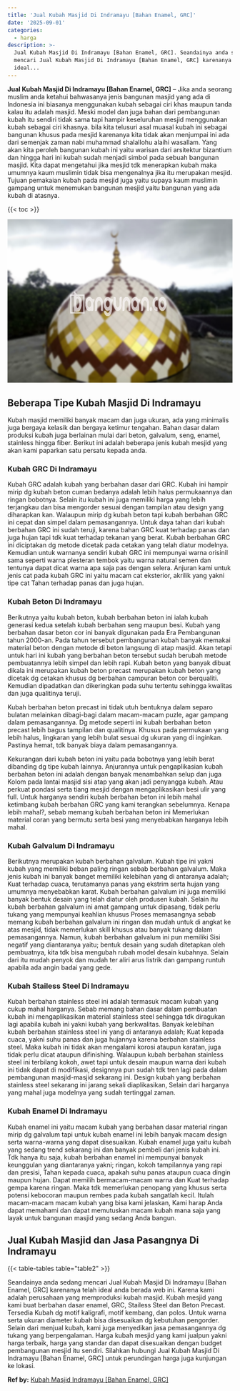 ```yaml
---
title: 'Jual Kubah Masjid Di Indramayu [Bahan Enamel, GRC]'
date: '2025-09-01'
categories:
  - harga
description: >-
  Jual Kubah Masjid Di Indramayu [Bahan Enamel, GRC]. Seandainya anda sedang
  mencari Jual Kubah Masjid Di Indramayu [Bahan Enamel, GRC] karenanya telah
  ideal...
---
```


**Jual Kubah Masjid Di Indramayu \[Bahan Enamel, GRC\]** – Jika anda seorang muslim anda ketahui bahwasanya jenis bangunan masjid yang ada di Indonesia ini biasanya menggunakan kubah sebagai ciri khas maupun tanda kalau itu adalah masjid. Meski model dan juga bahan dari pembangunan kubah itu sendiri tidak sama tapi hampir keseluruhan mesjid menggunakan kubah sebagai ciri khasnya. bila kita telusuri asal muasal kubah ini sebagai bangunan khusus pada mesjid karenanya kita tidak akan menjumpai ini ada dari semenjak zaman nabi muhammad shalallohu alaihi wasallam. Yang akan kita peroleh bangunan kubah ini yaitu warisan dari arsitektur bizantium dan hingga hari ini kubah sudah menjadi simbol pada sebuah bangunan masjid. Kita dapat mengetahui jika mesjid tdk menerapkan kubah maka umumnya kaum muslimin tidak bisa mengenalnya jika itu merupakan mesjid. Tujuan pemakaian kubah pada mesjid juga yaitu supaya kaum muslimin gampang untuk menemukan bangunan mesjid yaitu bangunan yang ada kubah di atasnya.

{{< toc >}}

![Jual Kubah Masjid Di Indramayu [Bahan Enamel, GRC]](/images/jual-kubah-masjid-34.png)

## Beberapa Tipe Kubah Masjid Di Indramayu

Kubah masjid memiliki banyak macam dan juga ukuran, ada yang minimalis juga bergaya kelasik dan bergaya ketimur tengahan. Bahan dasar dalam produksi kubah juga berlainan mulai dari beton, galvalum, seng, enamel, stainless hingga fiber. Berikut ini adalah beberapa jenis kubah mesjid yang akan kami paparkan satu persatu kepada anda.

### Kubah GRC Di Indramayu

Kubah GRC adalah kubah yang berbahan dasar dari GRC. Kubah ini hampir mirip dg kubah beton cuman bedanya adalah lebih halus permukaannya dan ringan bobotnya. Selain itu kubah ini juga memiliki harga yang lebih terjangkau dan bisa mengorder sesuai dengan tampilan atau design yang diharapkan kan. Walaupun mirip dg kubah beton tapi kubah berbahan GRC ini cepat dan simpel dalam pemasangannya. Untuk daya tahan dari kubah berbahan GRC ini sudah teruji, karena bahan GRC kuat terhadap panas dan juga hujan tapi tdk kuat terhadap tekanan yang berat. Kubah berbahan GRC ini diciptakan dg metode dicetak pada cetakan yang telah diatur modelnya. Kemudian untuk warnanya sendiri kubah GRC ini mempunyai warna orisinil sama seperti warna plesteran tembok yaitu warna natural semen dan tentunya dapat dicat warna apa saja pas dengan selera. Anjuran kami untuk jenis cat pada kubah GRC ini yaitu macam cat eksterior, akrilik yang yakni tipe cat Tahan terhadap panas dan juga hujan.

### Kubah Beton Di Indramayu

Berikutnya yaitu kubah beton, kubah berbahan beton ini ialah kubah generasi kedua setelah kubah berbahan seng maupun besi. Kubah yang berbahan dasar beton cor ini banyak digunakan pada Era Pembangunan tahun 2000-an. Pada tahun tersebut pembangunan kubah banyak memakai material beton dengan metode di beton langsung di atap masjid. Akan tetapi untuk hari ini kubah yang berbahan beton tersebut sudah berubah metode pembuatannya lebih simpel dan lebih rapi. Kubah beton yang banyak dibuat dikala ini merupakan kubah beton precast merupakan kubah beton yang dicetak dg cetakan khusus dg berbahan campuran beton cor berqualiti. Kemudian dipadatkan dan dikeringkan pada suhu tertentu sehingga kwalitas dan juga qualitinya teruji.

Kubah berbahan beton precast ini tidak utuh bentuknya dalam separo bulatan melainkan dibagi-bagi dalam macam-macam puzle, agar gampang dalam pemasangannya. Dg metode seperti ini kubah berbahan beton precast lebih bagus tampilan dan qualitinya. Khusus pada permukaan yang lebih halus, lingkaran yang lebih bulat sesuai dg ukuran yang di inginkan. Pastinya hemat, tdk banyak biaya dalam pemasangannya.

Kekurangan dari kubah beton ini yaitu pada bobotnya yang lebih berat dibanding dg tipe kubah lainnya. Anjurannya untuk pengaplikasian kubah berbahan beton ini adalah dengan banyak menambahkan selup dan juga Kolom pada lantai masjid sisi atap yang akan jadi penyangga kubah. Atau perkuat pondasi serta tiang mesjid dengan mengaplikasikan besi ulir yang full. Untuk harganya sendiri kubah berbahan beton ini lebih mahal ketimbang kubah berbahan GRC yang kami terangkan sebelumnya. Kenapa lebih mahal?, sebab memang kubah berbahan beton ini Memerlukan material coran yang bermutu serta besi yang menyebabkan harganya lebih mahal.

### Kubah Galvalum Di Indramayu

Berikutnya merupakan kubah berbahan galvalum. Kubah tipe ini yakni kubah yang memiliki beban paling ringan sebab berbahan galvalum. Maka jenis kubah ini banyak banget memiliki kelebihan yang di antaranya adalah; Kuat terhadap cuaca, terutamanya panas yang ekstrim serta hujan yang umumnya menyebabkan karat. Kubah berbahan galvalum ini juga memiliki banyak bentuk desain yang telah diatur oleh produsen kubah. Selain itu kubah berbahan galvalum ini amat gampang untuk dipasang, tidak perlu tukang yang mempunyai keahlian khusus Proses memasangnya sebab memang kubah berbahan galvalum ini ringan dan mudah untuk di angkat ke atas mesjid, tidak memerlukan skill khusus atau banyak tukang dalam pemasangannya. Namun, kubah berbahan galvalum ini pun memiliki Sisi negatif yang diantaranya yaitu; bentuk desain yang sudah ditetapkan oleh pembuatnya, kita tdk bisa mengubah rubah model desain kubahnya. Selain dari itu mudah penyok dan mudah ter aliri arus listrik dan gampang runtuh apabila ada angin badai yang gede.

### Kubah Stailess Steel Di Indramayu

Kubah berbahan stainless steel ini adalah termasuk macam kubah yang cukup mahal harganya. Sebab memang bahan dasar dalam pembuatan kubah ini mengaplikasikan material stainless steel sehingga tdk diragukan lagi apabila kubah ini yakni kubah yang berkwalitas. Banyak kelebihan kubah berbahan stainless steel ini yang di antaranya adalah; Kuat kepada cuaca, yakni suhu panas dan juga hujannya karena berbahan stainless steel. Maka kubah ini tidak akan mengalami korosi ataupun karatan, juga tidak perlu dicat ataupun difinishing. Walaupun kubah berbahan stainless steel ini terbilang kokoh, awet tapi untuk desain maupun warna dari kubah ini tidak dapat di modifikasi, designnya pun sudah tdk tren lagi pada dalam pembangunan masjid-masjid sekarang ini. Design kubah yang berbahan stainless steel sekarang ini jarang sekali diaplikasikan, Selain dari harganya yang mahal juga modelnya yang sudah tertinggal zaman.

### Kubah Enamel Di Indramayu

Kubah enamel ini yaitu macam kubah yang berbahan dasar material ringan mirip dg galvalum tapi untuk kubah enamel ini lebih banyak macam design serta warna-warna yang dapat disesuaikan. Kubah enamel juga yaitu kubah yang sedang trend sekarang ini dan banyak pembeli dari jenis kubah ini. Tdk hanya itu saja, kubah berbahan enamel ini mempunyai banyak keunggulan yang diantaranya yakni; ringan, kokoh tampilannya yang rapi dan presisi, Tahan kepada cuaca, apakah suhu panas ataupun cuaca dingin maupun hujan. Dapat memilih bermacam-macam warna dan Kuat terhadap gempa karena ringan. Maka tdk memerlukan penopang yang khusus serta potensi kebocoran maupun rembes pada kubah sangatlah kecil. Itulah macam-macam macam kubah yang bisa kami jelaskan, Kami harap Anda dapat memahami dan dapat memutuskan macam kubah mana saja yang layak untuk bangunan masjid yang sedang Anda bangun.

## Jual Kubah Masjid dan Jasa Pasangnya Di Indramayu

{{< table-tables table="table2" >}}

Seandainya anda sedang mencari Jual Kubah Masjid Di Indramayu \[Bahan Enamel, GRC\] karenanya telah ideal anda berada web ini. Karena kami adalah perusahaan yang memproduksi kubah masjid. Kubah mesjid yang kami buat berbahan dasar enamel, GRC, Stailess Steel dan Beton Precast. Tersedia Kubah dg motif kaligrafi, motif kembang, dan polos. Untuk warna serta ukuran diameter kubah bisa disesuaikan dg kebutuhan pengorder. Selain dari menjual kubah, kami juga menyedikan jasa pemasangannya dg tukang yang berpengalaman. Harga kubah mesjid yang kami jualpun yakni harga terbaik, harga yang standar dan dapat disesuaikan dengan budget pembangunan mesjid itu sendiri. Silahkan hubungi Jual Kubah Masjid Di Indramayu \[Bahan Enamel, GRC\] untuk perundingan harga juga kunjungan ke lokasi.

**Ref by:** [Kubah Masjid Indramayu [Bahan Enamel, GRC]](https://id.wikipedia.org/wiki/Kubah)
